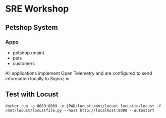 # SRE Workshop

## Petshop System

### Apps

- petshop (main)
- pets
- customers

All applications implement Open Telemetry and are configured to send information locally to Signoz.io

## Test with Locust

```
docker run -p 8089:8089 -v $PWD/locust:/mnt/locust locustio/locust -f /mnt/locust/locustfile.py --host http://localhost:8000 --autostart
```
